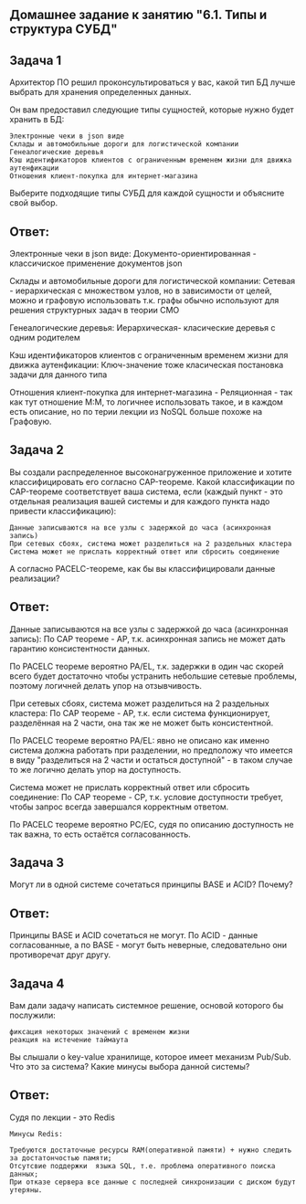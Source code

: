
## Домашнее задание к занятию "6.1. Типы и структура СУБД"

## Задача 1

Архитектор ПО решил проконсультироваться у вас, какой тип БД лучше выбрать для хранения определенных данных.

Он вам предоставил следующие типы сущностей, которые нужно будет хранить в БД:

    Электронные чеки в json виде
    Склады и автомобильные дороги для логистической компании
    Генеалогические деревья
    Кэш идентификаторов клиентов с ограниченным временем жизни для движка аутенфикации
    Отношения клиент-покупка для интернет-магазина

Выберите подходящие типы СУБД для каждой сущности и объясните свой выбор.
   
## Ответ:
    
  Электронные чеки в json виде: Документо-ориентированная - классичиское применение документов json
  
  Склады и автомобильные дороги для логистической компании: Сетевая - иерархическая с множеством узлов, 
  но в зависимости от целей, можно и графовую использовать т.к. графы обычно используют для решения структурных задач в теории СМО 
  
  Генеалогические деревья: Иерархическая- класические деревья с одним родителем
  
  Кэш идентификаторов клиентов с ограниченным временем жизни для движка аутенфикации: Ключ-значение тоже класическая постановка задачи для данного типа
  
  Отношения клиент-покупка для интернет-магазина - Реляционная - так как тут отношение М:М, то логичнее использовать такое, и в каждом есть описание,
  но по терии лекции из NoSQL больше похоже на Графовую.

## Задача 2

Вы создали распределенное высоконагруженное приложение и хотите классифицировать его согласно CAP-теореме. Какой классификации по CAP-теореме соответствует ваша система, если (каждый пункт - это отдельная реализация вашей системы и для каждого пункта надо привести классификацию):

    Данные записываются на все узлы с задержкой до часа (асинхронная запись)
    При сетевых сбоях, система может разделиться на 2 раздельных кластера
    Система может не прислать корректный ответ или сбросить соединение

А согласно PACELC-теореме, как бы вы классифицировали данные реализации?

## Ответ:
Данные записываются на все узлы с задержкой до часа (асинхронная запись): По CAP теореме - AP, т.к. асинхронная запись не может дать гарантию консистентности данных.

По PACELC теореме вероятно PA/EL, т.к. задержки в один час скорей всего будет достаточно чтобы устранить небольшие сетевые проблемы, поэтому логичней делать упор на отзывчивость.

При сетевых сбоях, система может разделиться на 2 раздельных кластера: По CAP теореме - AP, т.к. если система функционирует, разделённая на 2 части, она так же не может быть консистентной.

По PACELC теореме вероятно PA/EL: явно не описано как именно система должна работать при разделении, но предположу что имеется в виду "разделиться на 2 части и остаться доступной" - в таком случае то же логично делать упор на доступность.

Система может не прислать корректный ответ или сбросить соединение: По CAP теореме - CP, т.к. условие доступности требует, чтобы запрос всегда завершался корректным ответом.

По PACELC теореме вероятно PC/EC, судя по описанию доступность не так важна, то есть остаётся согласованность.

## Задача 3
Могут ли в одной системе сочетаться принципы BASE и ACID? Почему?
## Ответ:
Принципы BASE и ACID сочетаться не могут. По ACID - данные согласованные, а по BASE - могут быть неверные, следовательно они противоречат друг другу.

## Задача 4
Вам дали задачу написать системное решение, основой которого бы послужили:

    фиксация некоторых значений с временем жизни
    реакция на истечение таймаута

Вы слышали о key-value хранилище, которое имеет механизм Pub/Sub. Что это за система? Какие минусы выбора данной системы?
## Ответ:
Судя по лекции - это Redis
    
    Минусы Redis:

    Требуются достаточные ресурсы RAM(оперативной памяти) + нужно следить за достатончостью памяти; 
    Отсутсвие поддержки  языка SQL, т.е. проблема оперативного поиска данных;  
    При отказе сервера все данные с последней синхронизации с диском будут утеряны.
        

